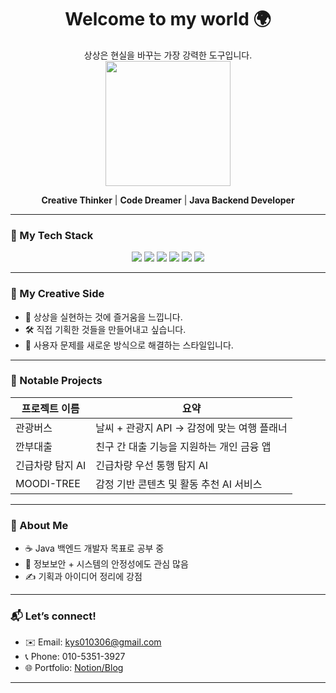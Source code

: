 <h1 align="center">Welcome to my world 🌍</h1>

<p align="center">  
상상은 현실을 바꾸는 가장 강력한 도구입니다. <br/>
<img src="https://media.giphy.com/media/xT9IgG50Fb7Mi0prBC/giphy.gif" width="200"/>
</p>

<p align="center">
  <b>Creative Thinker</b> | <b>Code Dreamer</b> | <b>Java Backend Developer</b>
</p>

---

### 🚀 My Tech Stack
<div align="center">
  <img src="https://img.shields.io/badge/JAVA-007396?style=for-the-badge&logo=java&logoColor=white"/>  
  <img src="https://img.shields.io/badge/HTML5-E34F26?style=for-the-badge&logo=html5&logoColor=white"/>  
  <img src="https://img.shields.io/badge/JAVASCRIPT-F7DF1E?style=for-the-badge&logo=javascript&logoColor=black"/>  
  <img src="https://img.shields.io/badge/REACT-61DAFB?style=for-the-badge&logo=react&logoColor=black"/>  
  <img src="https://img.shields.io/badge/NODE.JS-339933?style=for-the-badge&logo=node.js&logoColor=white"/>  
  <img src="https://img.shields.io/badge/GIT-F05032?style=for-the-badge&logo=git&logoColor=white"/>  
</div>

---

### 🎨 My Creative Side
- 🎈 상상을 실현하는 것에 즐거움을 느낍니다.  
- 🛠 직접 기획한 것들을 만들어내고 싶습니다.  
- 🧠 사용자 문제를 새로운 방식으로 해결하는 스타일입니다.

---

### 🧩 Notable Projects

| 프로젝트 이름 | 요약 |
|---------------|------|
| 관광버스 | 날씨 + 관광지 API → 감정에 맞는 여행 플래너 |
| 깐부대출 | 친구 간 대출 기능을 지원하는 개인 금융 앱 |
| 긴급차량 탐지 AI | 긴급차량 우선 통행 탐지 AI | 
| MOODI-TREE | 감정 기반 콘텐츠 및 활동 추천 AI 서비스 |

---

### 👤 About Me
- ☕ Java 백엔드 개발자 목표로 공부 중  
- 🧩 정보보안 + 시스템의 안정성에도 관심 많음  
- ✍️ 기획과 아이디어 정리에 강점

---

### 📬 Let’s connect!

- ✉️ Email: [kys010306@gmail.com](mailto:kys010306@gmail.com)  
- 📞 Phone: 010-5351-3927  
- 🌐 Portfolio: [Notion/Blog](https://your-portfolio-url.com)

---
